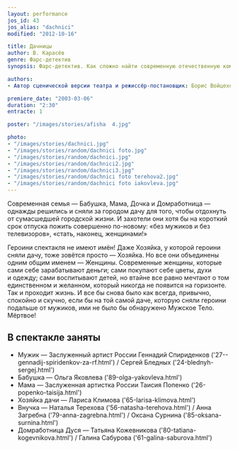 ```yaml
---
layout: performance
jos_id: 43
jos_alias: "dachnici"
modified: "2012-10-16"

title: Дачницы
author: В. Карасёв
genre: Фарс-детектив
synopsis: Фарс-детектив. Как сложно найти современную отечественную комедию, чтобы она не была пошлой, и чтобы было смешно….Можно сказать, что легкий, с изяществом перелетающий от шутки к шутке диалог играется без претензий на многозначительность. Публика отдыхает душой, реагирует адекватно, радуясь истории с чудесными метаморфозами, которых так не хватает в жизни.

authors:
- Автор сценической версии театра и режиссёр-постановщик: Борис Войцеховский

premiere_date: "2003-03-06"
duration: "2:30"
entracte: 1

poster: "/images/stories/afisha  4.jpg"

photo:
- "/images/stories/dachnici.jpg"
- "/images/stories/random/dachnici foto.jpg"
- "/images/stories/random/dachnici.jpg"
- "/images/stories/random/dachnici2.jpg"
- "/images/stories/random/dachnici3.jpg"
- "/images/stories/random/dachnici foto terehova2.jpg"
- "/images/stories/random/dachnici foto iakovleva.jpg"
---
```


Современная семья — Бабушка, Мама, Дочка и Домработница — однажды решились и сняли за городом дачу для того, чтобы отдохнуть от сумасшедшей городской жизни. И захотели они хотя бы на короткий срок отпуска пожить совершенно по-новому: «без мужиков и без телевизоров», «стать, наконец, женщинами!»

Героини спектакля не имеют имён! Даже Хозяйка, у которой героини сняли дачу, тоже зовётся просто — Хозяйка. Но все они объединены одним общим именем — Женщины. Современные женщины, которые сами себе зарабатывают деньги; сами покупают себе цветы, духи и одежду; сами воспитывают детей, но втайне все равно мечтают о том единственном и желанном, который никогда не появится на горизонте. Так и проходит жизнь. И все бы снова было как всегда, привычно, спокойно и скучно, если бы на той самой даче, которую сняли героини подальше от мужиков, ими не было бы обнаружено Мужское Тело. Мёртвое!

## В спектакле заняты

- Мужик — Заслуженный артист России Геннадий Спириденков ('27--gennadij-spiridenkov-za-rf.html') / Сергей Бледных ('24-blednyh-sergej.html')
- Бабушка — Ольга Яковлева ('89-olga-yakovleva.html')
- Мама — Заслуженная артистка России Таисия Попенко ('26-popenko-taisija.html')
- Хозяйка дачи — Лариса Климова ('65-larisa-klimova.html')
- Внучка — Наталья Терехова ('56-natasha-terehova.html') / Анна Загребна ('79-anna-zagrebna.html') / Оксана Сурнина ('85-oksana-surnina.html')
- Домработница Дуся — Татьяна Кожевникова ('80-tatiana-kogevnikova.html') / Галина Сабурова ('61-galina-saburova.html')